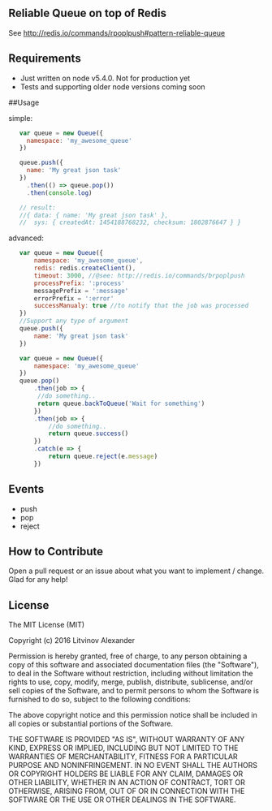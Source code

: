 ## Reliable Queue on top of Redis

See http://redis.io/commands/rpoplpush#pattern-reliable-queue

## Requirements

* Just written on node v5.4.0. Not for production yet
* Tests and supporting older node versions coming soon

##Usage

simple:
```javascript
   var queue = new Queue({
     namespace: 'my_awesome_queue'
   })

   queue.push({
     name: 'My great json task'
   })
     .then(() => queue.pop())
     .then(console.log)

   // result:
   //{ data: { name: 'My great json task' },
   //  sys: { createdAt: 1454188768232, checksum: 1802876647 } }
```
advanced:

```javascript
   var queue = new Queue({
       namespace: 'my_awesome_queue',
       redis: redis.createClient(),
       timeout: 3000, //@see: http://redis.io/commands/brpoplpush
       processPrefix: ':process'
       messagePrefix = ':message'
       errorPrefix = ':error'
       successManualy: true //to notify that the job was processed
   })
   //Support any type of argument
   queue.push({
       name: 'My great json task'
   })
```

```javascript
   var queue = new Queue({
       namespace: 'my_awesome_queue'
   })
   queue.pop()
       .then(job => {
        //do something..
        return queue.backToQueue('Wait for something')
       })
       .then(job => {
           //do something..
           return queue.success()
       })
       .catch(e => {
           return queue.reject(e.message)
       })
```

## Events

* push
* pop
* reject
 
## How to Contribute

Open a pull request or an issue about what you want to implement / change. Glad for any help!

## License

The MIT License (MIT)

Copyright (c) 2016 Litvinov Alexander

Permission is hereby granted, free of charge, to any person obtaining a copy
of this software and associated documentation files (the "Software"), to deal
in the Software without restriction, including without limitation the rights
to use, copy, modify, merge, publish, distribute, sublicense, and/or sell
copies of the Software, and to permit persons to whom the Software is
furnished to do so, subject to the following conditions:

The above copyright notice and this permission notice shall be included in all
copies or substantial portions of the Software.

THE SOFTWARE IS PROVIDED "AS IS", WITHOUT WARRANTY OF ANY KIND, EXPRESS OR
IMPLIED, INCLUDING BUT NOT LIMITED TO THE WARRANTIES OF MERCHANTABILITY,
FITNESS FOR A PARTICULAR PURPOSE AND NONINFRINGEMENT. IN NO EVENT SHALL THE
AUTHORS OR COPYRIGHT HOLDERS BE LIABLE FOR ANY CLAIM, DAMAGES OR OTHER
LIABILITY, WHETHER IN AN ACTION OF CONTRACT, TORT OR OTHERWISE, ARISING FROM,
OUT OF OR IN CONNECTION WITH THE SOFTWARE OR THE USE OR OTHER DEALINGS IN THE
SOFTWARE.
